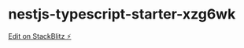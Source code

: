 # nestjs-typescript-starter-xzg6wk

[Edit on StackBlitz ⚡️](https://stackblitz.com/edit/nestjs-typescript-starter-xzg6wk)